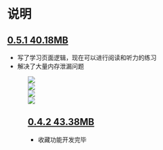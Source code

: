 <h1>说明</h1>

<h2><a href="https://pan.baidu.com/s/1kIYZ-w95NfKdh_xGSPv0pQ?pwd=lxsv">0.5.1    40.18MB</a></h2>
<ul>
 <li>写了学习页面逻辑，现在可以进行阅读和听力的练习</li>
 <li>解决了大量内存泄漏问题</li>
 <ul>
<img src="https://github.com/CinXiao/YoungHoeENDictionary/blob/main/YoungHoeDictionary%200.5.1/m1.png"><br>
<img src="https://github.com/CinXiao/YoungHoeENDictionary/blob/main/YoungHoeDictionary%200.5.1/m2.png"><br>
<img src="https://github.com/CinXiao/YoungHoeENDictionary/blob/main/YoungHoeDictionary%200.5.1/m3.png"><br>
<img src="https://github.com/CinXiao/YoungHoeENDictionary/blob/main/YoungHoeDictionary%200.5.1/m4.png"><br>
  
  
<h2><a href="https://pan.baidu.com/s/1dsW6zTHZixgYvy3sRxcfZA?pwd=52YH">0.4.2    43.38MB</a></h2>
 <ul>
 <li>收藏功能开发完毕</li>
 </ul>


